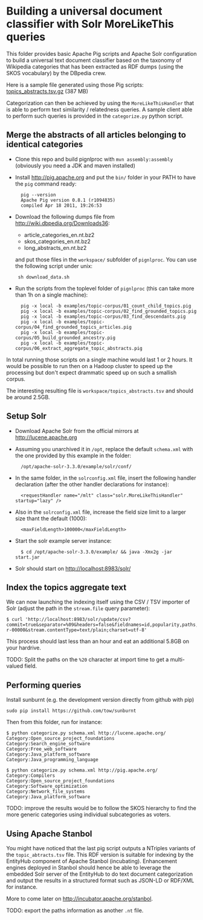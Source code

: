 # Building a universal document classifier with Solr MoreLikeThis queries

This folder provides basic Apache Pig scripts and Apache Solr configuration to
build a universal text document classifier based on the taxonomy of Wikipedia
categories that has been extracted as RDF dumps (using the SKOS vocabulary) by
the DBpedia crew.

Here is a sample file generated using those Pig scripts: [topics_abstracts.tsv.gz](http://dl.dropbox.com/u/5743203/data/topics_abstracts.tsv.gz) (387 MB)

Categorization can then be achieved by using the `MoreLikeThisHandler` that is
able to perform text similarity / relatedness queries. A sample client able to
perform such queries is provided in the `categorize.py` python script.


## Merge the abstracts of all articles belonging to identical categories

- Clone this repo and build pignlproc with `mvn assembly:assembly` (obviously
  you need a JDK and maven installed)

- Install <http://pig.apache.org> and put the `bin/` folder in your PATH to have
  the `pig` command ready:

        pig --version
        Apache Pig version 0.8.1 (r1094835)
        compiled Apr 18 2011, 19:26:53

- Download the following dumps file from <http://wiki.dbpedia.org/Downloads36>:

  - article_categories_en.nt.bz2
  - skos_categories_en.nt.bz2
  - long_abstracts_en.nt.bz2

  and put those files in the `workspace/` subfolder of `pignlproc`. You can use
  the following script under unix:

       sh download_data.sh

- Run the scripts from the toplevel folder of `pignlproc` (this can take more than
  1h on a single machine):

        pig -x local -b examples/topic-corpus/01_count_child_topics.pig
        pig -x local -b examples/topic-corpus/02_find_grounded_topics.pig
        pig -x local -b examples/topic-corpus/03_find_descendants.pig
        pig -x local -b examples/topic-corpus/04_find_grounded_topics_articles.pig
        pig -x local -b examples/topic-corpus/05_build_grounded_ancestry.pig
        pig -x local -b examples/topic-corpus/06_extract_aggregate_topic_abstracts.pig

In total running those scripts on a single machine would last 1 or 2 hours. It
would be possible to run then on a Hadoop cluster to speed up the processing but
don't expect drammatic speed up on such a smallish corpus.

The interesting resulting file is `workspace/topics_abstracts.tsv` and should be
around 2.5GB.


## Setup Solr

- Download Apache Solr from the official mirrors at <http://lucene.apache.org>

- Assuming you unarchived it in `/opt`, replace the default `schema.xml` with
  the one provided by this example in the folder:

        /opt/apache-solr-3.3.0/example/solr/conf/

- In the same folder, in the `solrconfig.xml` file, insert the following
  handler declaration (after the other handler declarations for instance):

        <requestHandler name="/mlt" class="solr.MoreLikeThisHandler" startup="lazy" />

- Also in the `solrconfig.xml` file, increase the field size limit to a larger
  size thant the default (1000):

        <maxFieldLength>100000</maxFieldLength>

- Start the solr example server instance:

        $ cd /opt/apache-solr-3.3.0/example/ && java -Xmx2g -jar start.jar

- Solr should start on <http://localhost:8983/solr/>


## Index the topics aggregate text

We can now launching the indexing itself using the CSV / TSV importer of Solr
(adjust the path in the `stream.file` query parameter):

    $ curl 'http://localhost:8983/solr/update/csv?commit=true&separator=%09&headers=false&fieldnames=id,popularity,paths,text&stream.file=/path/to/topics_abstracts.tsv/part-r-00000&stream.contentType=text/plain;charset=utf-8'

This process should last less than an hour and eat an additional 5.8GB on your
hardrive.

TODO: Split the paths on the `%20` character at import time to get a
multi-valued field.


## Performing queries

Install sunburnt (e.g. the development version directly from github with pip)

    sudo pip install https://github.com/tow/sunburnt

Then from this folder, run for instance:

    $ python categorize.py schema.xml http://lucene.apache.org/
    Category:Open_source_project_foundations
    Category:Search_engine_software
    Category:Free_web_software
    Category:Java_platform_software
    Category:Java_programming_language

    $ python categorize.py schema.xml http://pig.apache.org/
    Category:Compilers
    Category:Open_source_project_foundations
    Category:Software_optimization
    Category:Network_file_systems
    Category:Java_platform_software

TODO: improve the results would be to follow the SKOS hierarchy to find
the more generic categories using individual subcategories as voters.


## Using Apache Stanbol

You might have noticed that the last pig script outputs a NTriples
variants of the `topic_abtracts.tsv` file. This RDF version is
suitable for indexing by the EntityHub component of Apache Stanbol
(incubating). Enhancement engines deployed in Stanbol should hence be
able to leverage the embedded Solr server of the EntityHub to do text
document categorization and output the results in a structured format
such as JSON-LD or RDF/XML for instance.

More to come later on <http://incubator.apache.org/stanbol>.

TODO: export the paths information as another `.nt` file.
